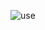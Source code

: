 ![use](https://github.com/hsd9681/scheduleProject/assets/39897041/9645b8a7-c495-41a9-ad09-3ef95e8512b4)

